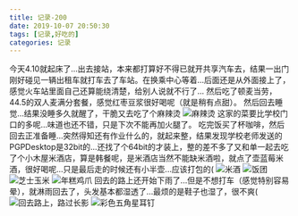 ```yaml
---
title: 记录-200
date: 2019-10-07 20:50:30
tags: [记录,好吃的]
categories: 记录
---
```

今天4.10就起床了...出去接站，本来都打算好不得已就开共享汽车去，结果一出门刚好碰见一辆出租车就打车去了车站。在换乘中心等着...后面还是从外面接上了，感觉火车站里面自己还算能绕清楚，给别人说就不行了...
然后吃了顿麦当劳，44.5的双人麦满分套餐，感觉红枣豆浆很好喝呢（就是稍有点甜）。
然后回去睡觉...结果没睡多久就醒了，干脆又去吃了个麻辣烫
![麻辣烫](/img/记录200-1.jpg)
这家的菜要比学校门口的多呢...味道也还不错，只是下次不能再加火腿了。
吃完饭买了杯咖啡，然后回去正准备睡...突然得知还有作业什么的，就起来整，结果发现学校老师发送的PGPDesktop是32bit的...还找了个64bit的才装上，整的差不多了又和单一起去吃了个小木屋米酒店，算是韩餐呢，是米酒店当然不能缺米酒啦，就点了壶蓝莓米酒，很好喝呢...只是最后走的时候还有小半壶...应该打包的(
![米酒](/img/记录200-2.jpg)
![饭团](/img/记录200-3.jpg)
![芝士玉米](/img/记录200-4.jpg)
![年糕鸡爪](/img/记录200-5.jpg)
回去的路上还开始下雨了...但是不想打车（感觉特别容易晕），就淋雨回去了，头发基本都湿透了…最烦的是鞋子也湿了，很不爽(
![回去路上，路过长影](/img/记录200-6.jpg)
![彩色五角星耳钉](/img/记录200-7.jpg)
